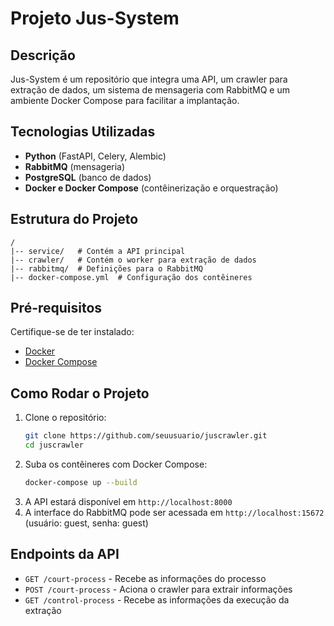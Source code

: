 # Projeto Jus-System

## Descrição

Jus-System é um repositório que integra uma API, um crawler para extração de dados, um sistema de mensageria com RabbitMQ e um ambiente Docker Compose para facilitar a implantação.

## Tecnologias Utilizadas

- **Python** (FastAPI, Celery, Alembic)
- **RabbitMQ** (mensageria)
- **PostgreSQL** (banco de dados)
- **Docker e Docker Compose** (contêinerização e orquestração)

## Estrutura do Projeto

```
/
|-- service/   # Contém a API principal
|-- crawler/   # Contém o worker para extração de dados
|-- rabbitmq/  # Definições para o RabbitMQ
|-- docker-compose.yml  # Configuração dos contêineres
```

## Pré-requisitos

Certifique-se de ter instalado:

- [Docker](https://www.docker.com/)
- [Docker Compose](https://docs.docker.com/compose/)

## Como Rodar o Projeto

1. Clone o repositório:
   ```sh
   git clone https://github.com/seuusuario/juscrawler.git
   cd juscrawler
   ```
2. Suba os contêineres com Docker Compose:
   ```sh
   docker-compose up --build
   ```
3. A API estará disponível em `http://localhost:8000`
4. A interface do RabbitMQ pode ser acessada em `http://localhost:15672` (usuário: guest, senha: guest)

## Endpoints da API

- `GET /court-process` - Recebe as informações do processo
- `POST /court-process` - Aciona o crawler para extrair informações
- `GET /control-process` - Recebe as informações da execução da extração



